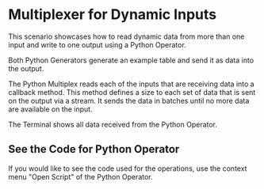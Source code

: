 <!-- loioc452e2fc895442ab9a7939b4f27174cb -->

# Multiplexer for Dynamic Inputs

This scenario showcases how to read dynamic data from more than one input and write to one output using a Python Operator.



Both Python Generators generate an example table and send it as data into the output.

The Python Multiplex reads each of the inputs that are receiving data into a callback method. This method defines a size to each set of data that is sent on the output via a stream. It sends the data in batches until no more data are available on the input.

The Terminal shows all data received from the Python Operator.



<a name="loioc452e2fc895442ab9a7939b4f27174cb__section_pxs_3ql_qrb"/>

## See the Code for Python Operator

If you would like to see the code used for the operations, use the context menu "Open Script" of the Python Operator.

